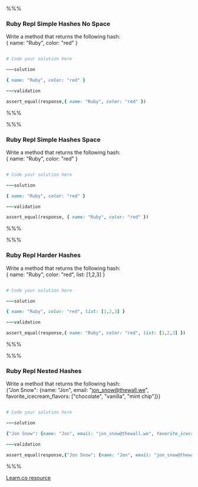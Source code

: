 %%%

### Ruby Repl Simple Hashes No Space

Write a method that returns the following hash:  
{ name: "Ruby", color: "red" }

~~~ruby

# Code your solution here

~~~solution

{ name: "Ruby", color: "red" }

~~~validation

assert_equal(response,{ name: "Ruby", color: "red" })

~~~

%%%

%%%

### Ruby Repl Simple Hashes Space

Write a method that returns the following hash:  
{ name: "Ruby", color: "red" }

~~~ruby

# Code your solution here

~~~solution

{ name: "Ruby", color: "red" }

~~~validation

assert_equal(response, { name: "Ruby", color: "red" })

~~~

%%%

%%%

### Ruby Repl Harder Hashes

Write a method that returns the following hash:  
{ name: "Ruby", color: "red", list: [1,2,3] }

~~~ruby

# Code your solution here

~~~solution

{ name: "Ruby", color: "red", list: [1,2,3] }

~~~validation

assert_equal(response,{ name: "Ruby", color: "red", list: [1,2,3] })

~~~

%%%

%%%

### Ruby Repl Nested Hashes

Write a method that returns the following hash:  
{"Jon Snow": {name: "Jon", email: "jon_snow@thewall.we", favorite_icecream_flavors: ["chocolate", "vanilla", "mint chip"]}}

~~~ruby

# Code your solution here

~~~solution

{"Jon Snow": {name: "Jon", email: "jon_snow@thewall.we", favorite_icecream_flavors: ["chocolate", "vanilla", "mint chip"]}}

~~~validation

assert_equal(response,{"Jon Snow": {name: "Jon", email: "jon_snow@thewall.we", favorite_icecream_flavors: ["chocolate", "vanilla", "mint chip"]}})

~~~

%%%

<a href='https://learn.co/lessons/ruby-repl-hashes' data-visibility='hidden'>Learn.co resource</a>
